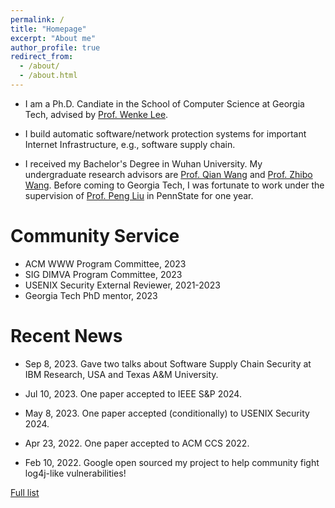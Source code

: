 ```yaml
---
permalink: /
title: "Homepage"
excerpt: "About me"
author_profile: true
redirect_from: 
  - /about/
  - /about.html
---
```


* I am a Ph.D. Candiate in the School of Computer Science at Georgia Tech, advised by [Prof. Wenke Lee](http://wenke.gtisc.gatech.edu).

* I build automatic software/network protection systems for important Internet Infrastructure, e.g., software supply chain.

* I received my Bachelor's Degree in Wuhan University. My undergraduate research advisors are [Prof. Qian Wang](https://scholar.google.com/citations?user=CD7ybnAAAAAJ&hl=en) and [Prof. Zhibo Wang](https://person.zju.edu.cn/zhibowang). Before coming to Georgia Tech, I was fortunate to work under the supervision of [Prof. Peng Liu](https://s2.ist.psu.edu/pliu/) in PennState for one year.


Community Service
====
* ACM WWW Program Committee, 2023
* SIG DIMVA Program Committee, 2023
* USENIX Security External Reviewer, 2021-2023
* Georgia Tech PhD mentor, 2023 

Recent News
====
* Sep 8, 2023. Gave two talks about Software Supply Chain Security at IBM Research, USA and Texas A&M University.

* Jul 10, 2023. One paper accepted to IEEE S&P 2024.

* May 8, 2023. One paper accepted (conditionally) to USENIX Security 2024.

* Apr 23, 2022.  One paper accepted to ACM CCS 2022.

* Feb 10, 2022. Google open sourced my project to help community fight log4j-like vulnerabilities!


[Full list](/news)






